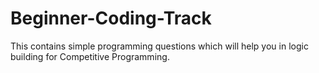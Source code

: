 # Beginner-Coding-Track
This contains simple programming questions which will help you in logic building for Competitive Programming.
